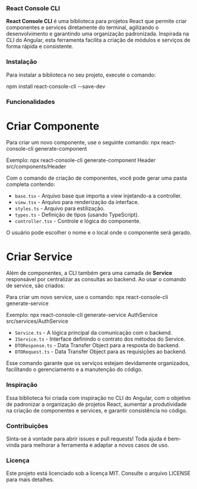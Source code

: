 ### React Console CLI

**React Console CLI** é uma biblioteca para projetos React que permite criar componentes e services diretamente do terminal, agilizando o desenvolvimento e garantindo uma organização padronizada. Inspirada na CLI do Angular, esta ferramenta facilita a criação de módulos e serviços de forma rápida e consistente.

### Instalação

Para instalar a biblioteca no seu projeto, execute o comando:

npm install react-console-cli --save-dev

### Funcionalidades

# Criar Componente

Para criar um novo componente, use o seguinte comando:
npx react-console-cli generate-component <NomeDoComponente> <CaminhoDoComponente>

Exemplo:
npx react-console-cli generate-component Header src/components/Header

Com o comando de criação de componentes, você pode gerar uma pasta completa contendo:

- `base.tsx` - Arquivo base que importa a view injetando-a a controller.
- `view.tsx` - Arquivo para renderização da interface.
- `styles.ts` - Arquivo para estilização.
- `types.ts` - Definição de tipos (usando TypeScript).
- `controller.tsx` - Controle e lógica do componente.

O usuário pode escolher o nome e o local onde o componente será gerado.

# Criar Service

Além de componentes, a CLI também gera uma camada de **Service** responsável por centralizar as consultas ao backend. Ao usar o comando de service, são criados:

Para criar um novo service, use o comando:
npx react-console-cli generate-service <NomeDoService> <CaminhoDoService>

Exemplo:
npx react-console-cli generate-service AuthService src/services/AuthService

- `Service.ts` - A lógica principal da comunicação com o backend.
- `IService.ts` - Interface definindo o contrato dos métodos do Service.
- `DTOResponse.ts` - Data Transfer Object para a resposta do backend.
- `DTORequest.ts` - Data Transfer Object para as requisições ao backend.

Esse comando garante que os serviços estejam devidamente organizados, facilitando o gerenciamento e a manutenção do código.

### Inspiração
Essa biblioteca foi criada com inspiração no CLI do Angular, com o objetivo de padronizar a organização de projetos React, aumentar a produtividade na criação de componentes e services, e garantir consistência no código.

### Contribuições
Sinta-se à vontade para abrir issues e pull requests! Toda ajuda é bem-vinda para melhorar a ferramenta e adaptar a novos casos de uso.

### Licença
Este projeto está licenciado sob a licença MIT. Consulte o arquivo LICENSE para mais detalhes.
